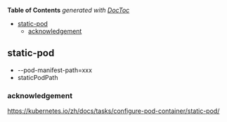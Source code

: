 <!-- START doctoc generated TOC please keep comment here to allow auto update -->
<!-- DON'T EDIT THIS SECTION, INSTEAD RE-RUN doctoc TO UPDATE -->
**Table of Contents**  *generated with [DocToc](https://github.com/thlorenz/doctoc)*

- [static-pod](#static-pod)
  - [acknowledgement](#acknowledgement)

<!-- END doctoc generated TOC please keep comment here to allow auto update -->

## static-pod

- --pod-manifest-path=xxx
- staticPodPath

### acknowledgement

https://kubernetes.io/zh/docs/tasks/configure-pod-container/static-pod/

